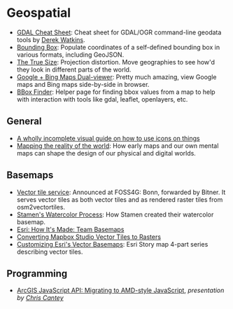 # Geospatial      

* [GDAL Cheat Sheet](https://github.com/dwtkns/gdal-cheat-sheet): Cheat sheet for GDAL/OGR command-line geodata tools by [Derek Watkins](https://github.com/dwtkns).  
* [Bounding Box](http://boundingbox.klokantech.com): Populate coordinates of a self-defined bounding box in various formats, including GeoJSON.  
* [The True Size](http://thetruesize.com): Projection distortion. Move geographies to see how'd they look in different parts of the world.  
* [Google + Bing Maps Dual-viewer](http://data.mapchannels.com/mm/dual2/map.htm): Pretty much amazing, view Google maps and Bing maps side-by-side in browser.  
* [BBox Finder](http://bboxfinder.com): Helper page for finding bbox values from a map to help with interaction with tools like gdal, leaflet, openlayers, etc.  

## General  
* [A wholly incomplete visual guide on how to use icons on things](https://blog.prototypr.io/a-wholly-incomplete-visual-guide-on-how-to-use-icons-on-things-ad2a4f1f614b)  
* [Mapping the reality of the world](https://blog.prototypr.io/mapping-the-reality-of-the-world-df7ad81ccb54): How early maps and our own mental maps can shape the design of our physical and digital worlds.  

## Basemaps  

* [Vector tile service](https://github.com/klokantech/tileserver-gl): Announced at FOSS4G: Bonn, forwarded by Bitner. It serves vector tiles as both vector tiles and as rendered raster tiles from osm2vectortiles.
* [Stamen's Watercolor Process](https://hi.stamen.com/watercolor-process-3dd5135861fe#.hxaldn3t3): How Stamen created their watercolor basemap.  
* [Esri: How It's Made: Team Basemaps](https://geonet.esri.com/people/GRehkemper-esristaff/blog/2016/08/13/how-its-made-team-basemaps#.V69Q4yRPiAo.twitter)  
* [Converting Mapbox Studio Vector Tiles to Rasters](https://www.azavea.com/blog/2015/05/29/converting-mapbox-studio-vector-tiles-to-rasters-2/)  
* [Customizing Esri's Vector Basemaps](https://arcgis-content.maps.arcgis.com/apps/Cascade/index.html?appid=a74a8b251f6141fa9561041d36ea56e3): Esri Story map 4-part series describing vector tiles.  


## Programming
* [ArcGIS JavaScript API: Migrating to AMD-style JavaScript](http://geo-odyssey.com/links/WLIA%20Presentation/index.html), _presentation by [Chris Cantey](https://twitter.com/chriscantey)_  
